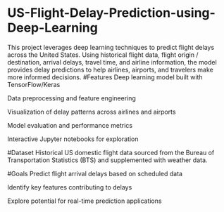 # US-Flight-Delay-Prediction-using-Deep-Learning
This project leverages deep learning techniques to predict flight delays across the United States. Using historical flight data, flight origin / destination, arrival delays, travel time, and airline information, the model provides delay predictions to help airlines, airports, and travelers make more informed decisions.
#Features
Deep learning model built with TensorFlow/Keras

Data preprocessing and feature engineering

Visualization of delay patterns across airlines and airports

Model evaluation and performance metrics

Interactive Jupyter notebooks for exploration

#Dataset
Historical US domestic flight data sourced from the Bureau of Transportation Statistics (BTS) and supplemented with weather data.

#Goals
Predict flight arrival delays based on scheduled data

Identify key features contributing to delays

Explore potential for real-time prediction applications

